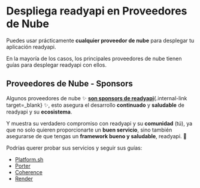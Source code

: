 # Despliega readyapi en Proveedores de Nube

Puedes usar prácticamente **cualquier proveedor de nube** para desplegar tu aplicación readyapi.

En la mayoría de los casos, los principales proveedores de nube tienen guías para desplegar readyapi con ellos.

## Proveedores de Nube - Sponsors

Algunos proveedores de nube ✨ [**son sponsors de readyapi**](../help-readyapi.md#sponsor-the-author){.internal-link target=_blank} ✨, esto asegura el desarrollo **continuado** y **saludable** de readyapi y su **ecosistema**.

Y muestra su verdadero compromiso con readyapi y su **comunidad** (tú), ya que no solo quieren proporcionarte un **buen servicio**, sino también asegurarse de que tengas un **framework bueno y saludable**, readyapi. 🙇

Podrías querer probar sus servicios y seguir sus guías:

* <a href="https://docs.platform.sh/languages/python.html?utm_source=readyapi-signup&utm_medium=banner&utm_campaign=readyapi-signup-June-2023" class="external-link" target="_blank">Platform.sh</a>
* <a href="https://docs.porter.run/language-specific-guides/readyapi" class="external-link" target="_blank">Porter</a>
* <a href="https://www.withcoherence.com/?utm_medium=advertising&utm_source=readyapi&utm_campaign=website" class="external-link" target="_blank">Coherence</a>
* <a href="https://docs.render.com/deploy-readyapi?utm_source=deploydoc&utm_medium=referral&utm_campaign=readyapi" class="external-link" target="_blank">Render</a>
